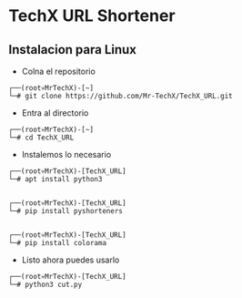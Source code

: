 # TechX URL Shortener
## Instalacion para Linux

- Colna el repositorio
```console
┌──(root💀MrTechX)-[~]
└─# git clone https://github.com/Mr-TechX/TechX_URL.git
```

- Entra al directorio
```console
┌──(root💀MrTechX)-[~]
└─# cd TechX_URL
```

* Instalemos lo necesario
```console
┌──(root💀MrTechX)-[TechX_URL]
└─# apt install python3


┌──(root💀MrTechX)-[TechX_URL]
└─# pip install pyshorteners


┌──(root💀MrTechX)-[TechX_URL]
└─# pip install colorama
```

* Listo ahora puedes usarlo
```console
┌──(root💀MrTechX)-[TechX_URL]
└─# python3 cut.py
```
